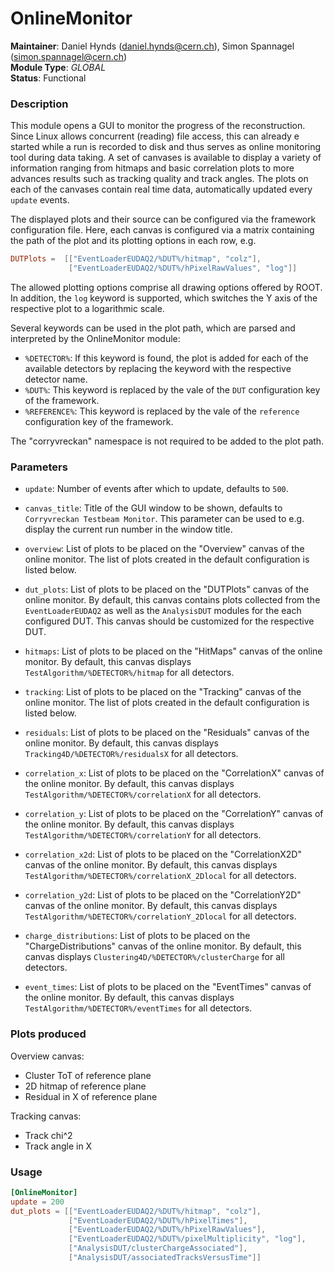 # OnlineMonitor
**Maintainer**: Daniel Hynds (<daniel.hynds@cern.ch>), Simon Spannagel (<simon.spannagel@cern.ch>)  
**Module Type**: *GLOBAL*  
**Status**: Functional

### Description
This module opens a GUI to monitor the progress of the reconstruction.
Since Linux allows concurrent (reading) file access, this can already e started while a run is recorded to disk and thus serves as online monitoring tool during data taking.
A set of canvases is available to display a variety of information ranging from hitmaps and basic correlation plots to more advances results such as tracking quality and track angles.
The plots on each of the canvases contain real time data, automatically updated every `update` events.

The displayed plots and their source can be configured via the framework configuration file.
Here, each canvas is configured via a matrix containing the path of the plot and its plotting options in each row, e.g.

```toml
DUTPlots =  [["EventLoaderEUDAQ2/%DUT%/hitmap", "colz"],
             ["EventLoaderEUDAQ2/%DUT%/hPixelRawValues", "log"]]
```

The allowed plotting options comprise all drawing options offered by ROOT.
In addition, the `log` keyword is supported, which switches the Y axis of the respective plot to a logarithmic scale.

Several keywords can be used in the plot path, which are parsed and interpreted by the OnlineMonitor module:

* `%DETECTOR%`: If this keyword is found, the plot is added for each of the available detectors by replacing the keyword with the respective detector name.
* `%DUT%`: This keyword is replaced by the vale of the `DUT` configuration key of the framework.
* `%REFERENCE%`: This keyword is replaced by the vale of the `reference` configuration key of the framework.

The "corryvreckan" namespace is not required to be added to the plot path.

### Parameters
* `update`: Number of events after which to update, defaults to `500`.
* `canvas_title`: Title of the GUI window to be shown, defaults to `Corryvreckan Testbeam Monitor`. This parameter can be used to e.g. display the current run number in the window title.


* `overview`: List of plots to be placed on the "Overview" canvas of the online monitor. The list of plots created in the default configuration is listed below.
* `dut_plots`: List of plots to be placed on the "DUTPlots" canvas of the online monitor. By default, this canvas contains plots collected from the `EventLoaderEUDAQ2` as well as the `AnalysisDUT` modules for the each configured DUT. This canvas should be customized for the respective DUT.
* `hitmaps`: List of plots to be placed on the "HitMaps" canvas of the online monitor. By default, this canvas displays `TestAlgorithm/%DETECTOR%/hitmap` for all detectors.
* `tracking`: List of plots to be placed on the "Tracking" canvas of the online monitor. The list of plots created in the default configuration is listed below.
* `residuals`: List of plots to be placed on the "Residuals" canvas of the online monitor. By default, this canvas displays `Tracking4D/%DETECTOR%/residualsX` for all detectors.
* `correlation_x`: List of plots to be placed on the "CorrelationX" canvas of the online monitor.  By default, this canvas displays `TestAlgorithm/%DETECTOR%/correlationX` for all detectors.
* `correlation_y`: List of plots to be placed on the "CorrelationY" canvas of the online monitor.  By default, this canvas displays `TestAlgorithm/%DETECTOR%/correlationY` for all detectors.
* `correlation_x2d`: List of plots to be placed on the "CorrelationX2D" canvas of the online monitor. By default, this canvas displays `TestAlgorithm/%DETECTOR%/correlationX_2Dlocal` for all detectors.
* `correlation_y2d`: List of plots to be placed on the "CorrelationY2D" canvas of the online monitor. By default, this canvas displays `TestAlgorithm/%DETECTOR%/correlationY_2Dlocal` for all detectors.
* `charge_distributions`: List of plots to be placed on the "ChargeDistributions" canvas of the online monitor. By default, this canvas displays `Clustering4D/%DETECTOR%/clusterCharge` for all detectors.
* `event_times`: List of plots to be placed on the "EventTimes" canvas of the online monitor. By default, this canvas displays `TestAlgorithm/%DETECTOR%/eventTimes` for all detectors.

### Plots produced
Overview canvas:

* Cluster ToT of reference plane
* 2D hitmap of reference plane
* Residual in X of reference plane

Tracking canvas:

* Track chi^2
* Track angle in X

### Usage
```toml
[OnlineMonitor]
update = 200
dut_plots = [["EventLoaderEUDAQ2/%DUT%/hitmap", "colz"],
             ["EventLoaderEUDAQ2/%DUT%/hPixelTimes"],
             ["EventLoaderEUDAQ2/%DUT%/hPixelRawValues"],
             ["EventLoaderEUDAQ2/%DUT%/pixelMultiplicity", "log"],
             ["AnalysisDUT/clusterChargeAssociated"],
             ["AnalysisDUT/associatedTracksVersusTime"]]
```
